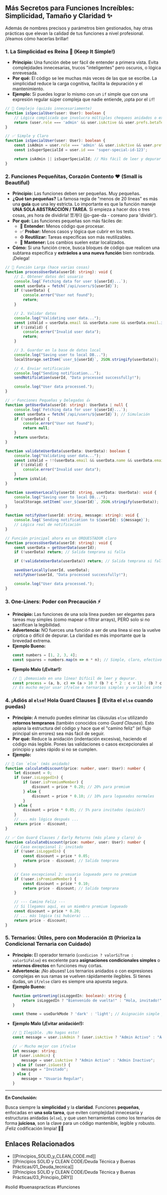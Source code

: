 ## Más Secretos para Funciones Increíbles: Simplicidad, Tamaño y Claridad ✨

Además de nombres precisos y parámetros bien gestionados, hay otras prácticas que elevan la calidad de tus funciones a nivel profesional. ¡Veamos cómo hacerlas brillar!

### 1. La Simplicidad es Reina 👑 (Keep It Simple!)

*   **Principio:** Una función debe ser fácil de entender a primera vista. Evita complejidades innecesarias, trucos "inteligentes" pero oscuros, o lógica enrevesada.
*   **Por qué:** El código se lee muchas más veces de las que se escribe. La simplicidad reduce la carga cognitiva, facilita la depuración y el mantenimiento.
*   **Ejemplo:** Si puedes lograr lo mismo con un `if` simple que con una expresión regular súper compleja que nadie entiende, ¡opta por el `if`!

```typescript
// 🤔 Complejo (quizás innecesariamente)
function isSpecialUser(user: User): boolean {
    // Lógica complicada que involucra múltiples chequeos anidados o expresiones difíciles
    return (user.role === 'admin' && user.isActive && user.prefs.betaTester) || user.id === 'super-special-id-123';
}

// ✅ Simple y Claro
function isSpecialUser(user: User): boolean {
    const isAdmin = user.role === 'admin' && user.isActive && user.prefs.betaTester;
    const isSuperSpecialId = user.id === 'super-special-id-123';

    return isAdmin || isSuperSpecialId; // Más fácil de leer y depurar
}
```

### 2. Funciones Pequeñitas, Corazón Contento ❤️ (Small is Beautiful)

*   **Principio:** Las funciones deben ser pequeñas. Muy pequeñas.
*   **¿Qué tan pequeñas?** La famosa regla de "menos de 20 líneas" es más una **guía** que una ley estricta. Lo importante es que la función maneje **UNA SOLA ABSTRACCIÓN / TAREA**. Si empieza a hacer dos o tres cosas, ¡es hora de dividirla! 쪼개다 (jjo-gae-da - coreano para 'dividir').
*   **Por qué:** Las funciones pequeñas son más fáciles de:
    *   🧠 **Entender:** Menos código que procesar.
    *   ✅ **Probar:** Menos casos y lógica que cubrir en los tests.
    *   ♻️ **Reutilizar:** Tareas específicas son más reutilizables.
    *   🔧 **Mantener:** Los cambios suelen estar localizados.
*   **Cómo:** Si una función crece, busca bloques de código que realicen una subtarea específica y **extráelos a una nueva función** bien nombrada. ¡Delega!

```typescript
// 🤔 Función Larga (hace varias cosas)
function processUserData(userId: string): void {
    // 1. Obtener datos del usuario
    console.log(`Fetching data for user ${userId}...`);
    const userData = fetch(`/api/users/${userId}`);
    if (!userData) {
        console.error("User not found");
        return;
    }

    // 2. Validar datos
    console.log("Validating user data...");
    const isValid = userData.email && userData.name && userData.email.includes('@');
    if (!isValid) {
        console.error("Invalid user data");
        return;
    }

    // 3. Guardar en la base de datos local
    console.log("Saving user to local DB...");
    localStorage.setItem(`user_${userId}`, JSON.stringify(userData));

    // 4. Enviar notificación
    console.log("Sending notification...");
    sendNotification(userId, "Data processed successfully!");

    console.log("User data processed.");
}

// ✅ Funciones Pequeñas y Delegadas 👍
function getUserData(userId: string): UserData | null {
    console.log(`Fetching data for user ${userId}...`);
    const userData = fetch(`/api/users/${userId}`); // Simulación
    if (!userData) {
        console.error("User not found");
        return null;
    }
    return userData;
}

function validateUserData(userData: UserData): boolean {
    console.log("Validating user data...");
    const isValid = !!(userData.email && userData.name && userData.email.includes('@')); // Usamos !! para asegurar boolean
    if (!isValid) {
        console.error("Invalid user data");
    }
    return isValid;
}

function saveUserLocally(userId: string, userData: UserData): void {
    console.log("Saving user to local DB...");
    localStorage.setItem(`user_${userId}`, JSON.stringify(userData));
}

function notifyUser(userId: string, message: string): void {
    console.log(`Sending notification to ${userId}: ${message}`);
    // Lógica real de notificación
}

// Función principal ahora es un ORQUESTADOR claro
function processUserData(userId: string): void {
    const userData = getUserData(userId);
    if (!userData) return; // Salida temprana si falla

    if (!validateUserData(userData)) return; // Salida temprana si falla

    saveUserLocally(userId, userData);
    notifyUser(userId, "Data processed successfully!");

    console.log("User data processed.");
}
```

### 3. One-Liners: Poder con Precaución ⚡️

*   **Principio:** Las funciones de una sola línea pueden ser elegantes para tareas muy simples (como mapear o filtrar arrays), PERO solo si no sacrifican la legibilidad.
*   **Advertencia:** NO fuerces una función a ser de una línea si eso la vuelve críptica o difícil de depurar. La claridad es más importante que la brevedad extrema.
*   **Ejemplo Bueno:**
    ```typescript
    const numbers = [1, 2, 3, 4];
    const squares = numbers.map(n => n * n); // Simple, claro, efectivo. ¡Genial! 👌
    ```
*   **Ejemplo Malo (¡Evitar!):**
    ```typescript
    // 🤯 ¡Demasiado en una línea! Difícil de leer y depurar.
    const process = (a, b, c) => (a > 10 ? (b ? c * 2 : c + 1) : (b ? c / 2 : c - 1)) + a;
    // Es mucho mejor usar if/else o ternarios simples y variables intermedias.
    ```

### 4. ¡Adiós al `else`! Hola Guard Clauses 👋 (Evita el `else` cuando puedas)

*   **Principio:** A menudo puedes eliminar las cláusulas `else` utilizando **retornos tempranos** (también conocidos como *Guard Clauses*). Esto aplana la estructura del código y hace que el "camino feliz" (el flujo principal sin errores) sea más fácil de seguir.
*   **Por qué:** Reduce la anidación (indentación excesiva), haciendo el código más legible. Pones las validaciones o casos excepcionales al principio y sales rápido si no se cumplen.
*   **Ejemplo:**

```typescript
// 🤔 Con `else` (más anidado)
function calculateDiscount(price: number, user: User): number {
    let discount = 0;
    if (user.isLoggedIn) {
        if (user.isPremiumMember) {
            discount = price * 0.20; // 20% para premium
        } else {
            discount = price * 0.10; // 10% para logueados normales
        }
    } else {
        discount = price * 0.05; // 5% para invitados (quizás?)
    }
    // ... más lógica después ...
    return price - discount;
}

// ✅ Con Guard Clauses / Early Returns (más plano y claro) 👍
function calculateDiscount(price: number, user: User): number {
    // Caso excepcional 1: invitado
    if (!user.isLoggedIn) {
        const discount = price * 0.05;
        return price - discount; // Salida temprana
    }

    // Caso excepcional 2: usuario logueado pero no premium
    if (!user.isPremiumMember) {
        const discount = price * 0.10;
        return price - discount; // Salida temprana
    }

    // --- Camino Feliz ---
    // Si llegamos aquí, es un miembro premium logueado
    const discount = price * 0.20;
    // ... más lógica (si hubiera) ...
    return price - discount;
}
```

### 5. Ternarios: Útiles, pero con Moderación ⚖️ (Prioriza la Condicional Ternaria con Cuidado)

*   **Principio:** El operador ternario (`condicion ? valorSiTrue : valorSiFalse`) es excelente para **asignaciones condicionales simples** o **retornos directos** en funciones muy cortas.
*   **Advertencia:** ¡No abuses! Los ternarios anidados o con expresiones complejas en sus ramas se vuelven rápidamente ilegibles. Si tienes dudas, un `if/else` claro es siempre una apuesta segura.
*   **Ejemplo Bueno:**
    ```typescript
    function getGreeting(isLoggedIn: boolean): string {
        return isLoggedIn ? "Bienvenido de vuelta!" : "Hola, invitado!"; // Perfecto para esto 👌
    }

    const theme = useDarkMode ? 'dark' : 'light'; // Asignación simple y clara
    ```
*   **Ejemplo Malo (¡Evitar anidación!):**
    ```typescript
    // 🤯 Ilegible. ¡No hagas esto!
    const message = user.isAdmin ? (user.isActive ? "Admin Activo" : "Admin Inactivo") : (user.isGuest ? "Invitado" : "Usuario Regular");

    // ✅ Mucho mejor con if/else
    let message: string;
    if (user.isAdmin) {
        message = user.isActive ? "Admin Activo" : "Admin Inactivo";
    } else if (user.isGuest) {
        message = "Invitado";
    } else {
        message = "Usuario Regular";
    }
    ```

---

**En Conclusión:**

Busca siempre la **simplicidad** y la **claridad**. Funciones **pequeñas**, enfocadas en **una sola tarea**, que eviten complejidad innecesaria y estructuras anidadas (`else`), y que usen herramientas como los ternarios de forma **juiciosa**, son la clave para un código mantenible, legible y robusto. ¡Feliz codificación limpia! 🎉🔧

## Enlaces Relacionados
- [[Principios_SOLID_y_CLEAN_CODE.md]]
- [[Principios SOLID y CLEAN CODE/Deuda Técnica y Buenas Prácticas/01_Deuda_tecnica]]
- [[Principios SOLID y CLEAN CODE/Deuda Técnica y Buenas Prácticas/03_Principio_DRY]]

#solid #buenaspracticas #funciones